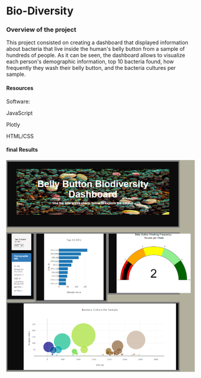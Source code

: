 # Bio-Diversity
### Overview of the project
This project consisted on creating a dashboard that displayed information about bacteria that live inside the human's belly button from a sample of hundreds of people. As it can be seen, the dashboard allows to visualize each person's demographic information, top 10 bacteria found, how frequently they wash their belly button, and the bacteria cultures per sample.
#### Resources
Software:

  JavaScript
  
  Plotly
  
  HTML/CSS
  
#### final Results

![](/static/Images/webpage.PNG)

